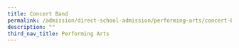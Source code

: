 ```yaml
---
title: Concert Band
permalink: /admission/direct-school-admission/performing-arts/concert-band/
description: ""
third_nav_title: Performing Arts
---
```

